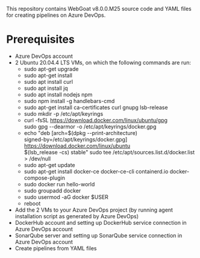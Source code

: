 This repository contains WebGoat v8.0.0.M25 source code and YAML files for creating pipelines on Azure DevOps.

# Prerequisites
* Azure DevOps account
* 2 Ubuntu 20.04.4 LTS VMs, on which the following commands are run:
    - sudo apt-get upgrade
    - sudo apt-get install
    - sudo apt install curl
    - sudo apt install jq
    - sudo apt install nodejs npm
    - sudo npm install -g handlebars-cmd
    - sudo apt-get install ca-certificates curl gnupg lsb-release
    - sudo mkdir -p /etc/apt/keyrings
    - curl -fsSL https://download.docker.com/linux/ubuntu/gpg \
      sudo gpg --dearmor -o /etc/apt/keyrings/docker.gpg
    - echo "deb [arch=$(dpkg --print-architecture) \
      signed-by=/etc/apt/keyrings/docker.gpg] https://download.docker.com/linux/ubuntu \
      $(lsb_release -cs) stable"  sudo tee /etc/apt/sources.list.d/docker.list > /dev/null
    - sudo apt-get update
    - sudo apt-get install docker-ce docker-ce-cli containerd.io docker-compose-plugin
    - sudo docker run hello-world
    - sudo groupadd docker
    - sudo usermod -aG docker $USER
    - reboot
* Add the 2 VMs to your Azure DevOps project (by running agent installation script as generated by Azure DevOps)
* DockerHub account and setting up DockerHub service connection in Azure DevOps account
* SonarQube server and setting up SonarQube service connection in Azure DevOps account
* Create pipelines from YAML files
